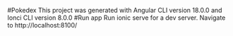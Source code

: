 #Pokedex
This project was generated with Angular CLI version 18.0.0 and Ionci CLI version 8.0.0
#Run app
Run ionic serve for a dev server. Navigate to http://localhost:8100/
